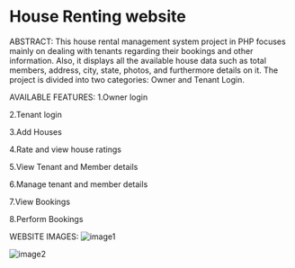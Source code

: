 # House Renting website
ABSTRACT:
This house rental management system project in PHP focuses mainly on dealing with tenants regarding their bookings and other information. Also, it displays all the available house data such as total members, address, city, state, photos, and furthermore details on it. The project is divided into two categories: Owner and Tenant Login.

AVAILABLE FEATURES:
1.Owner login

2.Tenant login

3.Add Houses

4.Rate and view house ratings

5.View Tenant and Member details

6.Manage tenant and member details

7.View Bookings

8.Perform Bookings


WEBSITE IMAGES:
![image1](https://github.com/Nithyalakshmi-U/Code-a-thon/assets/142075037/abafd988-37cf-441a-933b-15d39ddee4ba)

![image2](https://github.com/Nithyalakshmi-U/Code-a-thon/assets/142075037/62168f5e-ad9b-4593-861a-7138d970a80a)
